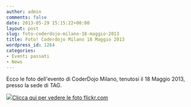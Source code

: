 ```yaml
---
author: admin
comments: false
date: 2013-05-29 15:15:22+00:00
layout: post
slug: foto-coderdojo-milano-18-maggio-2013
title: Foto! Coderdojo Milano 18 Maggio 2013
wordpress_id: 1264
categories:
- Eventi passati
- News
---
```


Ecco le foto dell'evento di CoderDojo Milano, tenutosi il 18 Maggio 2013, presso la sede di TAG.


[![](http://coderdojomilano.it/wp-content/uploads/2013/05/maggio_2013_01.jpg)Clicca qui per vedere le foto flickr.com](http://www.flickr.com/photos/98942956@N02/sets/72157634983564460/)
